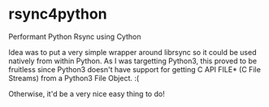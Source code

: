 # rsync4python
Performant Python Rsync using Cython

Idea was to put a very simple wrapper around librsync so it could be used natively from within Python.
As I was targetting Python3, this proved to be fruitless since Python3 doesn't have support for getting
C API FILE\* (C File Streams) from a Python3 File Object. :(

Otherwise, it'd be a very nice easy thing to do!
